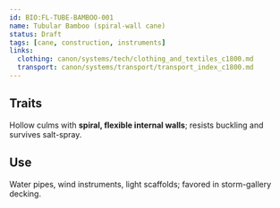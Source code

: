 ```yaml
---
id: BIO:FL-TUBE-BAMBOO-001
name: Tubular Bamboo (spiral-wall cane)
status: Draft
tags: [cane, construction, instruments]
links:
  clothing: canon/systems/tech/clothing_and_textiles_c1800.md
  transport: canon/systems/transport/transport_index_c1800.md
---
```


## Traits
Hollow culms with **spiral, flexible internal walls**; resists buckling and survives salt-spray.

## Use
Water pipes, wind instruments, light scaffolds; favored in storm-gallery decking.
